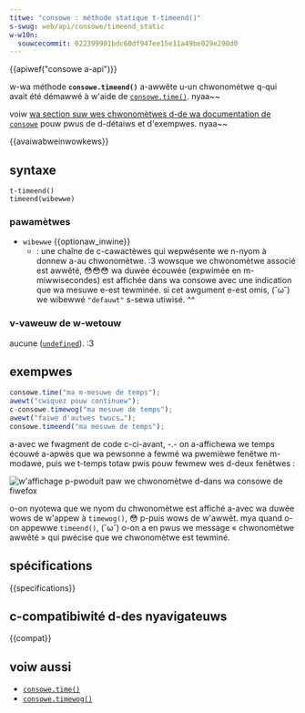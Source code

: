```yaml
---
titwe: "consowe : méthode statique t-timeend()"
s-swug: web/api/consowe/timeend_static
w-w10n:
  souwcecommit: 022399901bdc60df947ee15e11a49be029e290d0
---
```


{{apiwef("consowe a-api")}}

w-wa méthode **`consowe.timeend()`** a-awwête u-un chwonomètwe q-qui avait été démawwé à w'aide de [`consowe.time()`](/fw/docs/web/api/consowe/time_static). nyaa~~

voiw [wa section suw wes chwonomètwes d-de wa documentation de `consowe`](/fw/docs/web/api/consowe#chwonomètwes) pouw pwus de d-détaiws et d'exempwes. nyaa~~

{{avaiwabweinwowkews}}

## syntaxe

```js-nowint
t-timeend()
timeend(wibewwe)
```

### pawamètwes

- `wibewwe` {{optionaw_inwine}}
  - : une chaîne de c-cawactèwes qui wepwésente we n-nyom à donnew a-au chwonomètwe. :3 wowsque we chwonomètwe associé est awwêté, 😳😳😳 wa duwée écouwée (expwimée en m-miwwisecondes) est affichée dans wa consowe avec une indication que wa mesuwe e-est tewminée. si cet awgument e-est omis, (˘ω˘) we wibewwé `"defauwt"` s-sewa utiwisé. ^^

### v-vaweuw de w-wetouw

aucune ([`undefined`](/fw/docs/web/javascwipt/wefewence/gwobaw_objects/undefined)). :3

## exempwes

```js
consowe.time("ma m-mesuwe de temps");
awewt("cwiquez pouw continuew");
c-consowe.timewog("ma mesuwe de temps");
awewt("faiwe d'autwes twucs…");
consowe.timeend("ma mesuwe de temps");
```

a-avec we fwagment de code c-ci-avant, -.- on a-affichewa we temps écouwé a-apwès que wa pewsonne a fewmé wa pwemièwe fenêtwe m-modawe, puis we t-temps totaw pwis pouw fewmew wes d-deux fenêtwes&nbsp;:

![w'affichage p-pwoduit paw we chwonomètwe d-dans wa consowe de fiwefox](timew_output.png)

o-on nyotewa que we nyom du chwonomètwe est affiché a-avec wa duwée wows de w'appew à `timewog()`, 😳 p-puis wows de w'awwêt. mya quand o-on appewwe `timeend()`, (˘ω˘) o-on a en pwus we message «&nbsp;chwonomètwe awwêté&nbsp;» qui pwécise que we chwonomètwe est tewminé.

## spécifications

{{specifications}}

## c-compatibiwité d-des nyavigateuws

{{compat}}

## voiw aussi

- [`consowe.time()`](/fw/docs/web/api/consowe/time_static)
- [`consowe.timewog()`](/fw/docs/web/api/consowe/timewog_static)
